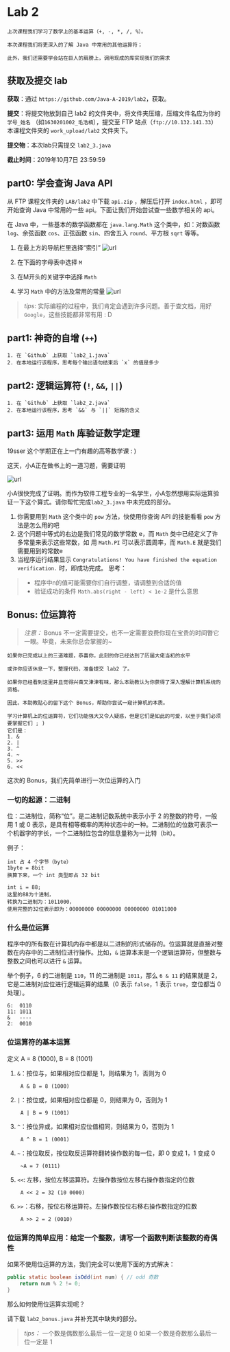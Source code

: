 # Lab 2

    上次课程我们学习了数学上的基本运算（+, -, *, /, %）。
    
    本次课程我们将更深入的了解 Java 中常用的其他运算符；
    
    此外，我们还需要学会站在巨人的肩膀上，调用现成的库实现我们的需求

## 获取及提交 lab

**获取**：通过 `https://github.com/Java-A-2019/lab2`，获取。

**提交**：将提交物放到自己 lab2 的文件夹中，将文件夹压缩，压缩文件名应为你的 `学号_姓名` （如`1630201002_毛浩楠`），提交至 FTP 站点（`ftp://10.132.141.33`）本课程文件夹的 `work_upload/lab2` 文件夹下。

**提交物**：本次lab只需提交 `lab2_3.java`

**截止时间**：2019年10月7日 23:59:59

## part0: 学会查询 Java API

从 FTP 课程文件夹的 `LAB/lab2` 中下载 `api.zip` ，解压后打开 `index.html` ，即可开始查询 Java 中常用的一些 api。下面让我们开始尝试查一些数学相关的 api。

在 Java 中，一些基本的数学函数都在 `java.lang.Math` 这个类中，如：对数函数 `log`、余弦函数 `cos`、正弦函数 `sin`、四舍五入 `round`、平方根 `sqrt` 等等。

1. 在最上方的导航栏里选择“索引”
![url](https://cloud.githubusercontent.com/assets/9759891/18612704/5b64ddb4-7d93-11e6-895b-4c6441fe1135.png)

2. 在下面的字母表中选择 `M`

3. 在M开头的关键字中选择 `Math`

4. 学习 `Math` 中的方法及常用的常量
![url](https://cloud.githubusercontent.com/assets/9759891/18612881/9a8be44a-7d9a-11e6-96de-0323808e00b4.png)

> *tips*: 实际编程的过程中，我们肯定会遇到许多问题。善于查文档，用好 `Google`，这些技能都非常有用 : D

## part1: 神奇的自增 (`++`)

    1. 在 `Github` 上获取 `lab2_1.java`
    2. 在本地运行该程序，思考每个输出语句结束后 `x` 的值是多少

## part2: 逻辑运算符 (`!`, `&&`, `||`)

    1. 在 `Github` 上获取 `lab2_2.java`
    2. 在本地运行该程序，思考 `&&` 与 `||` 短路的含义    

## part3: 运用 `Math` 库验证数学定理

19sser 这个学期正在上一门有趣的高等数学课 : )

这天，小A正在做书上的一道习题，需要证明

![url](https://cloud.githubusercontent.com/assets/9759891/18614177/7409796e-7dbc-11e6-9189-7c56af5d91be.png)

小A很快完成了证明。而作为软件工程专业的一名学生，小A忽然想用实际运算验证一下这个算式。请你帮忙完成`lab2_3.java` 中未完成的部分。

1. 你需要用到 `Math` 这个类中的 `pow` 方法，快使用你查询 API 的技能看看 `pow` 方法是怎么用的吧
2. 这个问题中等式的右边是我们常见的数学常数 e，而 `Math` 类中已经定义了许多常量来表示这些常数，如 用 `Math.PI` 可以表示圆周率，而 `Math.E` 就是我们需要用到的常数e  
3. 当程序运行结果显示 `Congratulations! You have finished the equation verification.` 时，即成功完成。
思考：

> - 程序中n的值可能需要你们自行调整，请调整到合适的值
> - 验证成功的条件 `Math.abs(right - left) < 1e-2` 是什么意思

## Bonus: 位运算符
> *注意：* Bonus 不一定需要提交，也不一定需要浪费你现在宝贵的时间瞥它一眼。毕竟，未来你总会掌握的~

    如果你已完成以上的三道难题，恭喜你，此刻的你已经达到了历届大佬当初的水平
    
    或许你应该休息一下，整理代码，准备提交 lab2 了。
    
    如果你已经看到这里并且觉得兴奋又津津有味，那么本助教认为你获得了深入理解计算机系统的资格。
    
    因此，本助教贴心的留下这个 Bonus，帮助你尝试一窥计算机的本质。    

    学习计算机上的位运算符，它们功能强大又令人疑惑，但是它们是如此的可爱，以至于我们必须要掌握它们 ; )
    它们是：
    1. &
    2. |
    3. ^
    4. ~
    5. >>
    6. <<

这次的 Bonus，我们先简单进行一次位运算的入门

### 一切的起源：二进制

位：二进制位，简称“位”。是二进制记数系统中表示小于 2 的整数的符号，一般用 1 或 0 表示，是具有相等概率的两种状态中的一种。二进制位的位数可表示一个机器字的字长，一个二进制位包含的信息量称为一比特（bit）。

例子：

    int 占 4 个字节（byte）    
    1byte = 8bit
    换算下来，一个 int 类型即占 32 bit
    
    int i = 88; 
    这里的88为十进制，
    转换为二进制为：1011000，
    使用完整的32位表示即为：00000000 00000000 00000000 01011000

### 什么是位运算

程序中的所有数在计算机内存中都是以二进制的形式储存的。位运算就是直接对整数在内存中的二进制位进行操作。比如，`&` 运算本来是一个逻辑运算符，但整数与整数之间也可以进行 `&` 运算。

举个例子，6 的二进制是 `110`，11 的二进制是 `1011`，那么 `6 & 11` 的结果就是 2，它是二进制对应位进行逻辑运算的结果（0 表示 `false`，1 表示 `true`，空位都当 0 处理）。

    6:  0110
    11: 1011
    &   ----
    2:  0010

### 位运算符的基本运算
定义 A = 8 (1000), B = 8 (1001)
1. `&`：按位与，如果相对应位都是 1，则结果为 1，否则为 0
    
        A & B = 8 (1000)
2. `|`：按位或，如果相对应位都是 0，则结果为 0，否则为 1
    
        A | B = 9 (1001)
3. `^`：按位异或，如果相对应位值相同，则结果为 0，否则为 1

        A ^ B = 1 (0001)
4. `~`：按位取反，按位取反运算符翻转操作数的每一位，即 0 变成 1，1 变成 0
    
        ~A = 7 (0111)
5. `<<`: 左移，按位左移运算符。左操作数按位左移右操作数指定的位数
    
        A << 2 = 32 (10 0000)
6. `>>`：右移，按位右移运算符。左操作数按位右移右操作数指定的位数
    
        A >> 2 = 2 (0010)

### 位运算的简单应用：给定一个整数，请写一个函数判断该整数的奇偶性

如果不使用位运算的方法，我们完全可以使用下面的方式解决：

```java
public static boolean isOdd(int num) { // odd 奇数
    return num % 2 != 0;
}
```

那么如何使用位运算实现呢？

请下载 `lab2_bonus.java` 并补充其中缺失的部分。

> *tips：* 一个数是偶数那么最后一位一定是 0 如果一个数是奇数那么最后一位一定是 1